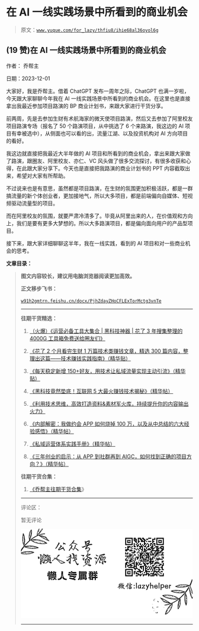 # 在 AI 一线实践场景中所看到的商业机会

> 原文：[`www.yuque.com/for_lazy/thfiu8/ihie68al36oyol6g`](https://www.yuque.com/for_lazy/thfiu8/ihie68al36oyol6g)

## (19 赞)在 AI 一线实践场景中所看到的商业机会

作者： 乔帮主

日期：2023-12-01

大家好，我是乔帮主。借着 ChatGPT 发布一周年之际，ChatGPT 也满一岁啦，今天跟大家聊聊今年我在 AI 一线实践场景中所看到的商业机会。在这里也是直接拿出我最近参加项目路演的 BP 商业计划书，来跟大家进行干货分享。

前两周，先是去参加生财有术航海家的微天使项目路演，然后又去参加了阿里校友项目路演专场（报名了 50 个路演项目，从中挑选了 6 个来路演，我这边的 AI 项目有幸被选中），从侧面也可以看的出，流量江湖、以及投资机构对 AI 方向项目的看好。

我这边就直接把我最近大半年做的 AI 项目和所看到的商业机会，拿出来跟大家做了路演，跟圈友、阿里校友、亦仁、VC 风头做了很多交流探讨，有很多收获和心得，在此跟大家分享下。今天也是直接把我路演的商业计划书的 PPT 内容截取出来，希望对大家有所帮助。

不过说来也是有意思，虽然都是项目路演，在生财的氛围更加积极活跃，都是一群搞流量的新个体创业者，更加接地气，所以大多项目，都是前端偏向自媒体、短视频驱动流量型的项目。

而在阿里校友的氛围，就要严肃冷清多了。毕竟从阿里出来的人，在价值观和方向上，我们是要有更多大梦想的。所以大多路演项目，都是偏向面向用户的产品型项目。

接下来，跟大家详细聊聊这半年，我在一线实践，看到的 AI 项目和对一些商业机会的思考。

**文章目录：**

> **图文内容较长，建议用电脑浏览器阅读更加高效。**
> 
> **正文移步飞书：**
> 
> [`w91h2gmtrn.feishu.cn/docx/PjhZdayZHoCFLExTorMctg3vnTe`](https://w91h2gmtrn.feishu.cn/docx/PjhZdayZHoCFLExTorMctg3vnTe)
> 
> * * *
> 
> **往期干货精选：**
> 
> 1.  [（火爆）《运营必备工具大集合 | 黑科技神器 | 花了 3 年搜集整理的 4000G 工具箱免费送给圈友们》](https://wx.zsxq.com/dweb2/index/topic_detail/181422482248122)
> 
> 2.  [《花了 2 个月看完生财 1 万篇技术类赚钱文章，精选 300 篇内容，整理出这篇——技术赚钱实践指南》（精华贴）](https://t.zsxq.com/0eyIP8XKk)
> 
> 3.  [《每天稳定新增 150+好友，用技术让私域流量实现主动引流》（精华贴）](https://wx.zsxq.com/dweb2/index/topic_detail/584158111451544)
> 
> 4.  [《黑科技竟然垫底！互联网 5 大最火赚钱技术揭秘》（精华帖）](https://wx.zsxq.com/dweb2/index/topic_detail/584141142218154)
> 
> 5.  [《利用技术思维，高效打造资料&素材军火库，持续提升你的内容输出火力》](https://wx.zsxq.com/dweb2/index/topic_detail/181588224554542)
> 
> 6.  [《内部解密：我做约会 APP 如何烧掉 100 万，以及从中总结的六大经验感悟》（精华帖）](https://t.zsxq.com/10Xz3xn7Z)
> 
> 7.  [《私域运营体系实践手册》（精华帖）](https://t.zsxq.com/10Pw8dhmX)
> 
> 8.  [《三年创业的启示：从 APP 到社群再到 AIGC，如何找到正确的项目方向？》（精华帖）](https://t.zsxq.com/11Guadgcc)
> 
> **往期干货合集：**
> 
> 1.  [《乔帮主往期干货合集](https://t.zsxq.com/0d6SNCcC3)》
> 
> * * *
> 
> 评论区：
> 
> 暂无评论
> 
> ![](img/1c37d505930596d12a88ab23e11aa07a.png)
> 
> * * *